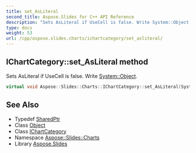 ```yaml
---
title: set_AsLiteral
second_title: Aspose.Slides for C++ API Reference
description: "Sets AsLiteral if UseCell is false. Write System::Object."
type: docs
weight: 53
url: /cpp/aspose.slides.charts/ichartcategory/set_asliteral/
---
```

## IChartCategory::set_AsLiteral method


Sets AsLiteral if UseCell is false. Write [System::Object](../../../system/object/).

```cpp
virtual void Aspose::Slides::Charts::IChartCategory::set_AsLiteral(System::SharedPtr<System::Object> value)=0
```

## See Also

* Typedef [SharedPtr](../../../system/sharedptr/)
* Class [Object](../../../system/object/)
* Class [IChartCategory](../)
* Namespace [Aspose::Slides::Charts](../../)
* Library [Aspose.Slides](../../../)
